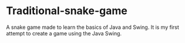 # Traditional-snake-game
A snake game made to learn the basics of Java and Swing.
It is my first attempt to create a game using the Java Swing. 
